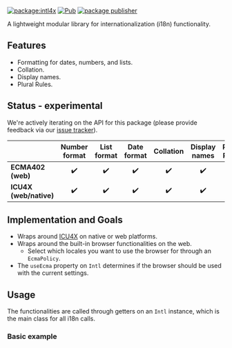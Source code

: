 [![package:intl4x](https://github.com/dart-lang/i18n/actions/workflows/intl4x.yml/badge.svg)](https://github.com/dart-lang/i18n/actions/workflows/intl4x.yml)
[![Pub](https://img.shields.io/pub/v/intl4x.svg)](https://pub.dev/packages/intl4x)
[![package publisher](https://img.shields.io/pub/publisher/intl4x.svg)](https://pub.dev/packages/intl4x/publisher)

A lightweight modular library for internationalization (i18n) functionality.

## Features

*   Formatting for dates, numbers, and lists.
*   Collation.
*   Display names.
*   Plural Rules.

## Status - experimental

We're actively iterating on the API for this package (please provide feedback via our [issue tracker](https://github.com/dart-lang/i18n/issues)).

|   | Number format  | List format  | Date format  | Collation  | Display names | Plural Rules |
|---|:---:|:---:|:---:|:---:|:---:|:---:|
| **ECMA402 (web)** | :heavy_check_mark: | :heavy_check_mark: | :heavy_check_mark: | :heavy_check_mark: | :heavy_check_mark: | :heavy_check_mark: |
| **ICU4X (web/native)**  | :heavy_check_mark: | :heavy_check_mark: | :heavy_check_mark: | :heavy_check_mark: | :heavy_check_mark: | :heavy_check_mark: |

## Implementation and Goals

*   Wraps around [ICU4X](https://github.com/unicode-org/icu4x) on native or web platforms.
*   Wraps around the built-in browser functionalities on the web.
    *   Select which locales you want to use the browser for through an `EcmaPolicy`.
*   The `useEcma` property on `Intl` determines if the browser should be used with the current settings.

## Usage

The functionalities are called through getters on an `Intl` instance, which is the main class for all i18n calls.

### Basic example
